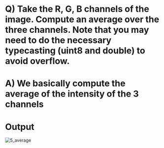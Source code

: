 # Q) Take the R, G, B channels of the image. Compute an average over the three channels. Note that you may need to do the necessary typecasting (uint8 and double) to avoid overflow.
# A) We basically compute the average of the intensity of the 3 channels
# Output 
![5_average](https://github.com/nisarg15/Basic_Computer_Vision/assets/89348092/82cf0147-d927-4262-9e30-52a264dc225c)

